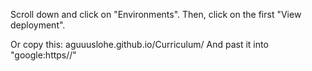 Scroll down and click on "Environments". Then,
click on the first "View deployment".

Or copy this: aguuuslohe.github.io/Curriculum/
And past it into "google:https//"
